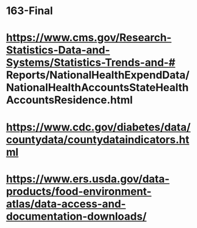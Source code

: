 # 163-Final


# https://www.cms.gov/Research-Statistics-Data-and-Systems/Statistics-Trends-and-# Reports/NationalHealthExpendData/NationalHealthAccountsStateHealthAccountsResidence.html

# https://www.cdc.gov/diabetes/data/countydata/countydataindicators.html

# https://www.ers.usda.gov/data-products/food-environment-atlas/data-access-and-documentation-downloads/
